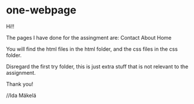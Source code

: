 # one-webpage

Hi!!

The pages I have done for the assingment are:
  Contact
  About
  Home
  
You will find the html files in the html folder, and the css files in the css folder. 

Disregard the first try folder, this is just extra stuff that is not relevant to the assignment. 

Thank you!

//Ida Mäkelä
